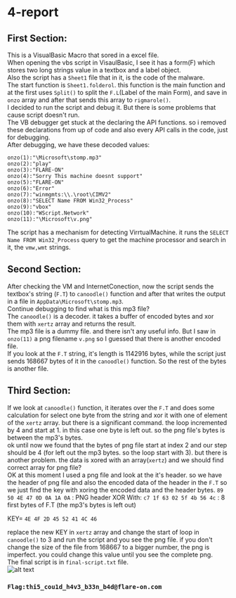 # 4-report  
## First Section:
This is a VisualBasic Macro that sored in a excel file.  
When opening the vbs script in VisaulBasic, I see it has a form(F) which stores two long strings value in a textbox and a label object.  
Also the script has a ```Sheet1``` file that in it, is the code of the malware.  
The start function is ```Sheet1.folderol```. this function is the main function and at the first uses ```Split()``` to split the ```F.L```(Label of the main Form), and save in  
```onzo``` array and after that sends this array to ```rigmarole()```.  
I decided to run the script and debug it. But there is some problems that cause script doesn't run.  
The VB debugger get stuck at the declaring the API functions. so i removed these declarations from up of code and also every API calls in the code, just for debugging.  
After debugging, we have these decoded values:  
```onzo(0):"AppData"
onzo(1):"\Microsoft\stomp.mp3"
onzo(2):"play"
onzo(3):"FLARE-ON"
onzo(4):"Sorry This machine doesnt support"
onzo(5):"FLARE-ON"
onzo(6):"Error"
onzo(7):"winmgmts:\\.\root\CIMV2"
onzo(8):"SELECT Name FROM Win32_Process"
onzo(9):"vbox"
onzo(10):"WScript.Network"
onzo(11):"\Microsoft\v.png"
```
The script has a mechanism for detecting VirrtualMachine. it runs the ```SELECT Name FROM Win32_Process``` query to get the machine processor and search in it, the ```vmw,wmt``` strings.  
## Second Section:
After checking the VM and InternetConection, now the script sends the textbox's string (```F.T```) to ```canoodle()``` function and after that writes the output in a file in ```AppData\Microsoft\stomp.mp3```.  
Continue debugging to find what is this mp3 file?  
The ```canoodle()``` is a decoder. it takes a buffer of encoded bytes and xor them with ```xertz``` array and returns the result.  
The mp3 file is a dummy file. and there isn't any useful info. But I saw in ```onzo(11)``` a png filename ```v.png``` so I guessed that there is another encoded file.  
If you look at the ```F.T``` string, it's length is 1142916 bytes, while the script just sends 168667 bytes of it in the ```canoodle()``` function. So the rest of the bytes is another file.  
## Third Section:
If we look at ```canoodle()``` function, it iterates over the ```F.T``` and does some calculation for select one byte from the string and xor it with one of element of the ```xertz``` array. but there is a significant command. the loop incremented by 4 and start at 1. in this case one byte is left out. so the png file's bytes is between the mp3's bytes.  
ok until now we found that the bytes of png file start at index 2 and our step should be 4 (for left out the mp3 bytes. so the loop start with 3). but there is another problem.  the data is xored with an array(```xertz```) and we should find correct array for png file?  
OK at this moment I used a png file and look at the it's header. so we have the header of png file and also the encoded data of the header in the ```F.T``` so we just find the key with xoring the encoded data and the header bytes.
```89 50 4E 47 0D 0A 1A 0A``` : PNG header
XOR With:
```c7 1f 63 02 5f 4b 56 4c``` : 8 first bytes of F.T (the mp3's bytes is left out)

KEY= ```4E 4F 2D 45 52 41 4C 46```

replace the new KEY in ```xertz``` array and change the start of loop in ```canoodle()``` to 3 and run the script and you see the png file. if you don't change the size of the file from 168667 to a bigger number, the png is imperfect. you could change this value until you see the complete png.  
The final script is in ```final-script.txt``` file.  
![alt text](https://github.com/aleeamini/Flareon7-2020/blob/main/4/v.png)  

### ```Flag:thi5_cou1d_h4v3_b33n_b4d@flare-on.com```
